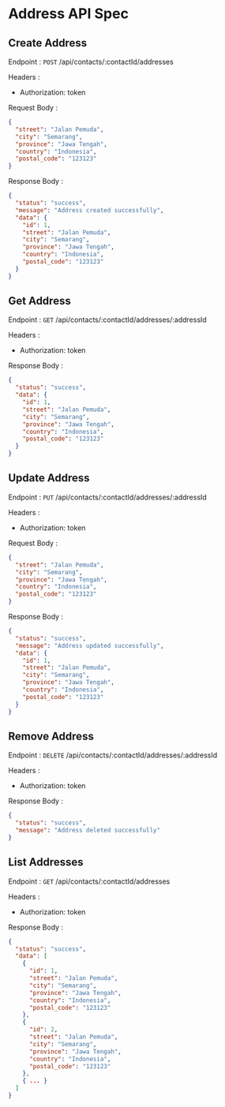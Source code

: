 # Address API Spec

## Create Address

Endpoint : `POST` /api/contacts/:contactId/addresses

Headers :

- Authorization: token

Request Body :

```json
{
  "street": "Jalan Pemuda",
  "city": "Semarang",
  "province": "Jawa Tengah",
  "country": "Indonesia",
  "postal_code": "123123"
}
```

Response Body :

```json
{
  "status": "success",
  "message": "Address created successfully",
  "data": {
    "id": 1,
    "street": "Jalan Pemuda",
    "city": "Semarang",
    "province": "Jawa Tengah",
    "country": "Indonesia",
    "postal_code": "123123"
  }
}
```

## Get Address

Endpoint : `GET` /api/contacts/:contactId/addresses/:addressId

Headers :

- Authorization: token

Response Body :

```json
{
  "status": "success",
  "data": {
    "id": 1,
    "street": "Jalan Pemuda",
    "city": "Semarang",
    "province": "Jawa Tengah",
    "country": "Indonesia",
    "postal_code": "123123"
  }
}
```

## Update Address

Endpoint : `PUT` /api/contacts/:contactId/addresses/:addressId

Headers :

- Authorization: token

Request Body :

```json
{
  "street": "Jalan Pemuda",
  "city": "Semarang",
  "province": "Jawa Tengah",
  "country": "Indonesia",
  "postal_code": "123123"
}
```

Response Body :

```json
{
  "status": "success",
  "message": "Address updated successfully",
  "data": {
    "id": 1,
    "street": "Jalan Pemuda",
    "city": "Semarang",
    "province": "Jawa Tengah",
    "country": "Indonesia",
    "postal_code": "123123"
  }
}
```

## Remove Address

Endpoint : `DELETE` /api/contacts/:contactId/addresses/:addressId

Headers :

- Authorization: token

Response Body :

```json
{
  "status": "success",
  "message": "Address deleted successfully"
}
```

## List Addresses

Endpoint : `GET` /api/contacts/:contactId/addresses

Headers :

- Authorization: token

Response Body :

```json
{
  "status": "success",
  "data": [
    {
      "id": 1,
      "street": "Jalan Pemuda",
      "city": "Semarang",
      "province": "Jawa Tengah",
      "country": "Indonesia",
      "postal_code": "123123"
    },
    {
      "id": 2,
      "street": "Jalan Pemuda",
      "city": "Semarang",
      "province": "Jawa Tengah",
      "country": "Indonesia",
      "postal_code": "123123"
    },
    { ... }
  ]
}
```
